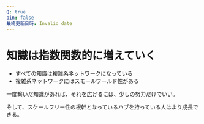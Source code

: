 ```yaml
---
Q: true
pin: false
最終更新日時: Invalid date
---
```

# 知識は指数関数的に増えていく

- すべての知識は複雑系ネットワークになっている
- 複雑系ネットワークにはスモールワールド性がある

一度繋いだ知識があれば、それを広げるには、少しの努力だけでいい。

そして、スケールフリー性の根幹となっているハブを持っている人はより成長できる。